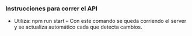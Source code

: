 ### Instrucciones para correr el API ###
- Utiliza: npm run start – Con este comando se queda corriendo el server y se actualiza automático cada que detecta cambios.
